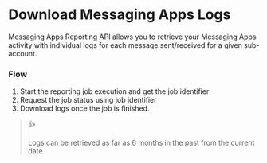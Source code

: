 # Download Messaging Apps Logs

Messaging Apps Reporting API allows you to retrieve your Messaging Apps activity with individual logs for each message sent/received for a given sub-account.

### Flow

1. Start the reporting job execution and get the job identifier
2. Request the job status using job identifier
3. Download logs once the job is finished.

> 👍
>
> Logs can be retrieved as far as 6 months in the past from the current date.
>
>
